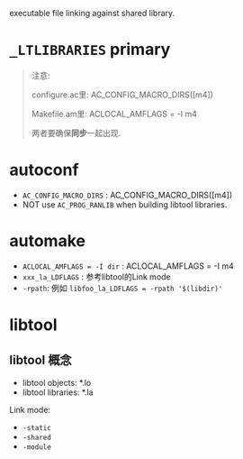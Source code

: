 executable file linking against shared library.

# `_LTLIBRARIES` primary

> 注意:
>
> configure.ac里: AC_CONFIG_MACRO_DIRS([m4])
>
> Makefile.am里: ACLOCAL_AMFLAGS = -I m4
>
> 两者要确保**同步**一起出现.


# autoconf

- `AC_CONFIG_MACRO_DIRS` : AC_CONFIG_MACRO_DIRS([m4])
- NOT use `AC_PROG_RANLIB` when building libtool libraries.

# automake

- `ACLOCAL_AMFLAGS = -I dir` : ACLOCAL_AMFLAGS = -I m4
- `xxx_la_LDFLAGS` : 参考libtool的Link mode
- `-rpath`: 例如 `libfoo_la_LDFLAGS = -rpath '$(libdir)'`


# libtool

## libtool 概念

- libtool objects: *.lo
- libtool libraries: *.la

Link mode:

- `-static`
- `-shared`
- `-module`
